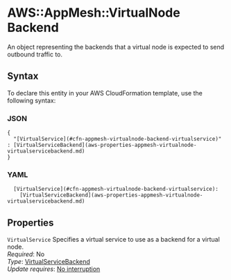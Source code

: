 # AWS::AppMesh::VirtualNode Backend<a name="aws-properties-appmesh-virtualnode-backend"></a>

An object representing the backends that a virtual node is expected to send outbound traffic to\. 

## Syntax<a name="aws-properties-appmesh-virtualnode-backend-syntax"></a>

To declare this entity in your AWS CloudFormation template, use the following syntax:

### JSON<a name="aws-properties-appmesh-virtualnode-backend-syntax.json"></a>

```
{
  "[VirtualService](#cfn-appmesh-virtualnode-backend-virtualservice)" : [VirtualServiceBackend](aws-properties-appmesh-virtualnode-virtualservicebackend.md)
}
```

### YAML<a name="aws-properties-appmesh-virtualnode-backend-syntax.yaml"></a>

```
  [VirtualService](#cfn-appmesh-virtualnode-backend-virtualservice): 
    [VirtualServiceBackend](aws-properties-appmesh-virtualnode-virtualservicebackend.md)
```

## Properties<a name="aws-properties-appmesh-virtualnode-backend-properties"></a>

`VirtualService`  <a name="cfn-appmesh-virtualnode-backend-virtualservice"></a>
Specifies a virtual service to use as a backend for a virtual node\.   
*Required*: No  
*Type*: [VirtualServiceBackend](aws-properties-appmesh-virtualnode-virtualservicebackend.md)  
*Update requires*: [No interruption](https://docs.aws.amazon.com/AWSCloudFormation/latest/UserGuide/using-cfn-updating-stacks-update-behaviors.html#update-no-interrupt)